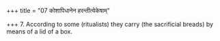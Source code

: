 +++
title = "07 कोशापिधानेन हरन्तीत्येकेषाम्"

+++
7. According to some (ritualists) they carry (the sacrificial breads) by means of a lid of a box.
